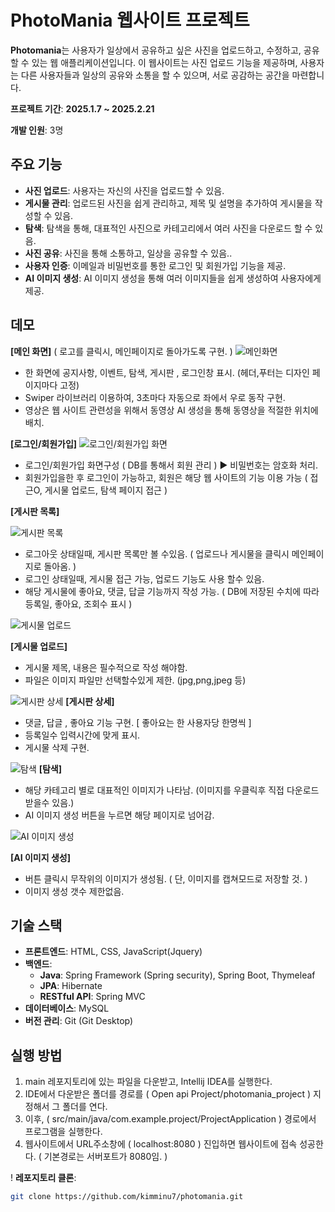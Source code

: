 # PhotoMania 웹사이트 프로젝트 

**Photomania**는 사용자가 일상에서 공유하고 싶은 사진을 업로드하고, 수정하고, 공유할 수 있는 웹 애플리케이션입니다. 
이 웹사이트는 사진 업로드 기능을 제공하며, 사용자는 다른 사용자들과 일상의 공유와 소통을 할 수 있으며, 서로 공감하는 공간을 마련합니다.

**프로젝트 기간**: **2025.1.7 ~ 2025.2.21**

**개발 인원**: 3명

## 주요 기능

- **사진 업로드**: 사용자는 자신의 사진을 업로드할 수 있음.
- **게시물 관리**: 업로드된 사진을 쉽게 관리하고, 제목 및 설명을 추가하여 게시물을 작성할 수 있음.
- **탐색**: 탐색을 통해, 대표적인 사진으로 카테고리에서 여러 사진을 다운로드 할 수 있음. 
- **사진 공유**:  사진을 통해 소통하고, 일상을 공유할 수 있음..
- **사용자 인증**: 이메일과 비밀번호를 통한 로그인 및 회원가입 기능을 제공.
- **AI 이미지 생성**: AI 이미지 생성을 통해 여러 이미지들을 쉽게 생성하여 사용자에게 제공.

## 데모
**[메인 화면]** ( 로고를 클릭시, 메인페이지로 돌아가도록 구현. )
![메인화면](https://github.com/user-attachments/assets/f2cb70ac-a07b-49c7-971f-9e14f882ff54)
- 한 화면에 공지사항, 이벤트, 탐색, 게시판 , 로그인창 표시. (헤더,푸터는 디자인 페이지마다 고정)
- Swiper 라이브러리 이용하여, 3초마다 자동으로 좌에서 우로 동작 구현.
- 영상은 웹 사이트 관련성을 위해서 동영상 AI 생성을 통해 동영상을 적절한 위치에 배치.

**[로그인/회원가입]**
![로그인/회원가입 화면](https://github.com/user-attachments/assets/36d5e4aa-7af4-4a8d-bf8e-89fbe18f1161)
- 로그인/회원가입 화면구성 ( DB를 통해서 회원 관리 ) ▶ 비밀번호는 암호화 처리.
- 회원가입을한 후 로그인이 가능하고, 회원은 해당 웹 사이트의 기능 이용 가능 ( 접근O, 게시물 업로드, 탐색 페이지 접근 )

**[게시판 목록]**

![게시판 목록](https://github.com/user-attachments/assets/e81a7838-ad81-4341-98b2-52269f3297db)
- 로그아웃 상태일때, 게시판 목록만 볼 수있음. ( 업로드나 게시물을 클릭시 메인페이지로 돌아옴. )
- 로그인 상태일때, 게시물 접근 가능, 업로드 기능도 사용 할수 있음. 
- 해당 게시물에 좋아요, 댓글, 답글 기능까지 작성 가능. ( DB에 저장된 수치에 따라 등록일, 좋아요, 조회수 표시 )

![게시물 업로드](https://github.com/user-attachments/assets/21705158-b0d3-4ccd-b914-f8deb0e5233d)

**[게시물 업로드]**
- 게시물 제목, 내용은 필수적으로 작성 해야함.
- 파일은 이미지 파일만 선택할수있게 제한. (jpg,png,jpeg 등)

![게시판 상세](https://github.com/user-attachments/assets/f86fa048-e3f8-4b12-8d17-d2287e2244f4)
**[게시판 상세]**
- 댓글, 답글 , 좋아요 기능 구현. [ 좋아요는 한 사용자당 한명씩 ]
- 등록일수 입력시간에 맞게 표시.
- 게시물 삭제 구현.

![탐색](https://github.com/user-attachments/assets/4e900adc-3178-43e0-9f1a-194bdbe6c680)
**[탐색]**
- 해당 카테고리 별로 대표적인 이미지가 나타남. (이미지를 우클릭후 직접 다운로드 받을수 있음.)
- AI 이미지 생성 버튼을 누르면 해당 페이지로 넘어감.


![AI 이미지 생성](https://github.com/user-attachments/assets/e64aed73-1597-46c3-abd9-e9f4ffe6a67e)

**[AI 이미지 생성]**
- 버튼 클릭시 무작위의 이미지가 생성됨. ( 단, 이미지를 캡쳐모드로 저장할 것. )
- 이미지 생성 갯수 제한없음.

## 기술 스택

- **프론트엔드**: HTML, CSS, JavaScript(Jquery)
- **백엔드**: 
  - **Java**: Spring Framework (Spring security), Spring Boot, Thymeleaf
  - **JPA**: Hibernate
  - **RESTful API**: Spring MVC
- **데이터베이스**: MySQL
- **버전 관리**: Git (Git Desktop)

## 실행 방법
1. main 레포지토리에 있는 파일을 다운받고, Intellij IDEA를 실행한다.
2. IDE에서 다운받은 폴더를 경로를 ( Open api Project/photomania_project ) 지정해서 그 폴더를 연다.
3. 이후, ( src/main/java/com.example.project/ProjectApplication ) 경로에서 프로그램을 실행한다.
4. 웹사이트에서 URL주소창에 ( localhost:8080 ) 진입하면 웹사이트에 접속 성공한다. ( 기본경로는 서버포트가 8080임. )



! **레포지토리 클론**: 
   ```bash
   git clone https://github.com/kimminu7/photomania.git
